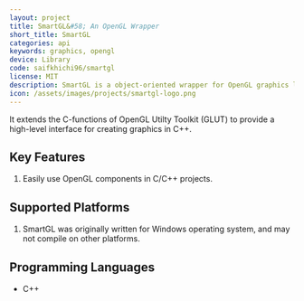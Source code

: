 ```yaml
---
layout: project
title: SmartGL&#58; An OpenGL Wrapper
short_title: SmartGL
categories: api
keywords: graphics, opengl
device: Library
code: saifkhichi96/smartgl
license: MIT
description: SmartGL is a object-oriented wrapper for OpenGL graphics library, based on OpenGL Utility Toolkit.
icon: /assets/images/projects/smartgl-logo.png
---
```


It extends the C-functions of OpenGL Utilty Toolkit (GLUT) to provide a high-level interface for creating graphics in C++.

## Key Features
1. Easily use OpenGL components in C/C++ projects.

## Supported Platforms
1. SmartGL was originally written for Windows operating system, and may not compile on other platforms.

## Programming Languages
- C++
